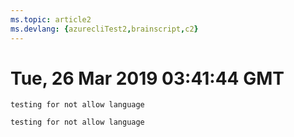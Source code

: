```yaml
---
ms.topic: article2
ms.devlang: {azurecliTest2,brainscript,c2}
---
```

# Tue, 26 Mar 2019 03:41:44 GMT

```azurecliTest2
testing for not allow language
```
 ```azurecliTest22
testing for not allow language
```

